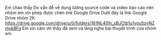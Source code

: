 Em chào thầy 
Do vấn đề về dung lượng source code và video báo cáo nên nhóm em xin phép được chèn link Google Drive
Dưới đây là link Google Drive nhóm 2K: https://drive.google.com/drive/u/0/folders/161NL40lh_sBJCtb1u1you5zvNZmyk8Fg
Em xin cám ơn thầy đã xem và lắng nghe bài thuyết trình của nhóm em.
